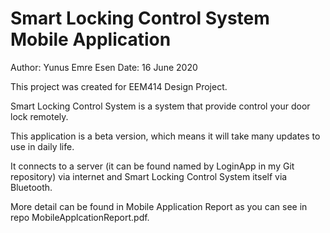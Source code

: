 # Smart Locking Control System Mobile Application

Author: Yunus Emre Esen
Date: 16 June 2020

This project was created for EEM414 Design Project.

Smart Locking Control System is a system that provide control your door lock remotely.

This application is a beta version, which means it will take many updates to use in daily life.

It connects to a server (it can be found named by LoginApp in my Git repository) via internet and Smart Locking Control System itself via Bluetooth.

More detail can be found in Mobile Application Report as you can see in repo MobileApplcationReport.pdf.

